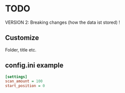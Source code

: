 # TODO


VERSION 2: Breaking changes (how the data ist stored) ! 

## Customize

Folder, title etc.


## config.ini example

```ini
[settings]
scan_amount = 100
start_position = 0
```
